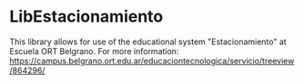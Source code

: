 # LibEstacionamiento

This library allows for use of the educational system "Estacionamiento" at Escuela ORT Belgrano. For more information: https://campus.belgrano.ort.edu.ar/educaciontecnologica/servicio/treeview/864296/
